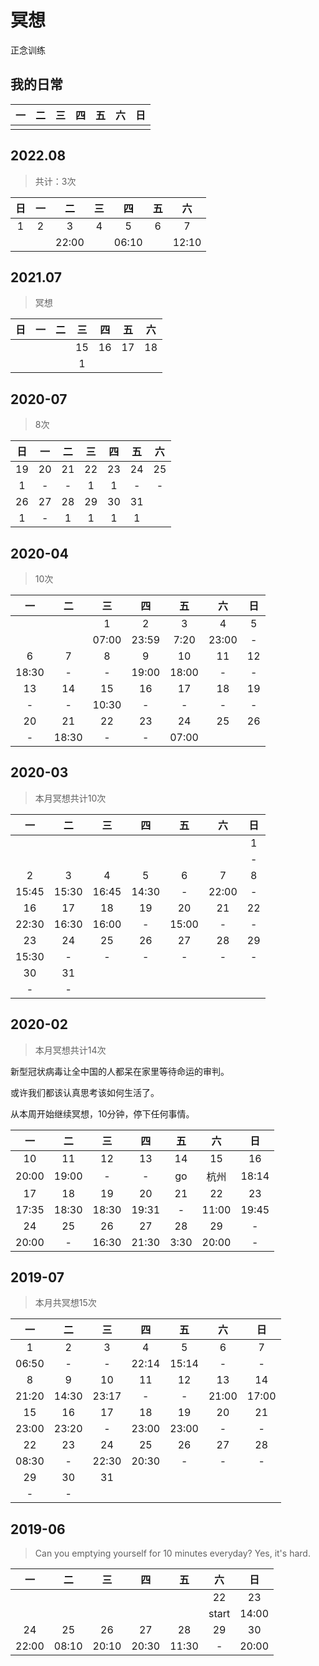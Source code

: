 # 冥想

正念训练

## 我的日常

| 一 | 二 | 三 | 四 | 五 | 六 | 日 |
|:-:|:-:|:-:|:-:|:-:|:-:|:-:|
|  |  |  |  |  |  |  |


## 2022.08

> 共计：3次

| 日 | 一 | 二 | 三 | 四 | 五 | 六 |
|:-:|:-:|:-:|:-:|:-:|:-:|:-:|
|1|2|3|4|5|6|7|
|||22:00||06:10||12:10|

## 2021.07

> 冥想

| 日 | 一 | 二 | 三 | 四 | 五 | 六 |
|:-:|:-:|:-:|:-:|:-:|:-:|:-:|
||||15|16|17|18|
||||1||||

## 2020-07

> 8次

| 日 | 一 | 二 | 三 | 四 | 五 | 六 |
|:-:|:-:|:-:|:-:|:-:|:-:|:-:|
|19|20|21|22|23|24|25|
|1|-|-|1|1|-|-|
|26|27|28|29|30|31||
|1|-|1|1|1|1||


## 2020-04
> 10次

| 一 | 二 | 三 | 四 | 五 | 六 | 日 |
|:-:|:-:|:-:|:-:|:-:|:-:|:-:|
|||1|2|3|4|5|
|||07:00|23:59|7:20|23:00|-|
|6|7|8|9|10|11|12|
|18:30|-|-|19:00|18:00|-|-|
|13|14|15|16|17|18|19|
|-|-|10:30|-|-|-|-|
|20|21|22|23|24|25|26|
|-|18:30|-|-|07:00|||


## 2020-03
> 本月冥想共计10次

| 一 | 二 | 三 | 四 | 五 | 六 | 日 |
|:-:|:-:|:-:|:-:|:-:|:-:|:-:|
|||||||1|
|||||||-|
|2|3|4|5|6|7|8|
|15:45|15:30|16:45|14:30|-|22:00|-|
|16|17|18|19|20|21|22|
|22:30|16:30|16:00|-|15:00|-|-|
|23|24|25|26|27|28|29|
|15:30|-|-|-|-|-|-|
|30|31||||||
|-|-||||||


## 2020-02
> 本月冥想共计14次

新型冠状病毒让全中国的人都呆在家里等待命运的审判。

或许我们都该认真思考该如何生活了。

从本周开始继续冥想，10分钟，停下任何事情。

| 一| 二| 三| 四| 五| 六| 日|
|:-:|:-:|:-:|:-:|:-:|:-:|:-:|
| 10 | 11 | 12 | 13 | 14 | 15 | 16 |
|20:00|19:00|-|-|go|杭州|18:14|
| 17 | 18 | 19 | 20 | 21 | 22 | 23 |
|17:35|18:30|18:30|19:31|-|11:00|19:45|
| 24 | 25 | 26 | 27 | 28 | 29 | - |
|20:00|-|16:30|21:30|3:30|20:00|-|

## 2019-07
> 本月共冥想15次

| 一| 二| 三| 四| 五| 六| 日|
|:-:|:-:|:-:|:-:|:-:|:-:|:-:|
| 1 | 2 | 3 | 4 | 5 | 6 | 7 |
| 06:50 | - | - | 22:14 | 15:14 | - | - |
| 8 | 9 | 10 | 11 | 12 | 13 | 14 |
|21:20|14:30|23:17| - | - |21:00|17:00|
| 15 | 16 | 17 | 18 | 19 | 20 | 21 |
|23:00|23:20| - |23:00|23:00| - | - |
| 22 | 23 | 24 | 25 | 26 | 27 | 28 |
|08:30| - |22:30|20:30| - | - | - |
| 29 | 30 | 31 |||||
| - | - ||||||

## 2019-06
> Can you emptying yourself for 10 minutes everyday?
> Yes, it's hard.

| 一| 二| 三| 四| 五| 六| 日|
|:-:|:-:|:-:|:-:|:-:|:-:|:-:|
| | | | | | 22 | 23 |
| | | | | | start | 14:00 |
| 24 | 25 | 26 | 27 | 28 | 29 | 30 |
| 22:00 | 08:10 | 20:10 | 20:30 | 11:30 | - | 20:00 |